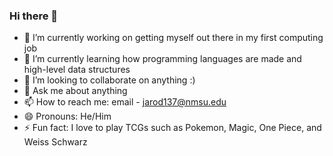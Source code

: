 ### Hi there 👋


- 🔭 I’m currently working on getting myself out there in my first computing job
- 🌱 I’m currently learning how programming languages are made and high-level data structures
- 👯 I’m looking to collaborate on anything :)
- 💬 Ask me about anything
- 📫 How to reach me: email - jarod137@nmsu.edu
- 😄 Pronouns: He/Him
- ⚡ Fun fact: I love to play TCGs such as Pokemon, Magic, One Piece, and Weiss Schwarz

